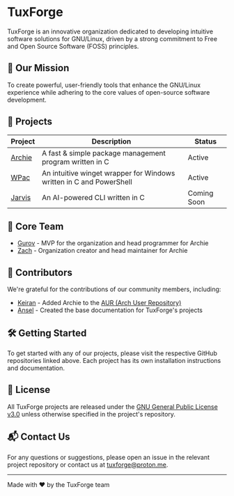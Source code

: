 # TuxForge

TuxForge is an innovative organization dedicated to developing intuitive software solutions for GNU/Linux, driven by a strong commitment to Free and Open Source Software (FOSS) principles.

## 🚀 Our Mission

To create powerful, user-friendly tools that enhance the GNU/Linux experience while adhering to the core values of open-source software development.

## 📂 Projects

| Project | Description | Status |
|---------|-------------|--------|
| [Archie](https://github.com/TuxForge/archie) | A fast & simple package management program written in C | Active |
| [WPac](https://github.com/gur0v/wpac) | An intuitive winget wrapper for Windows written in C and PowerShell | Active |
| [Jarvis](https://github.com/TuxForge/jarvis) | An AI-powered CLI written in C | Coming Soon |

## 👥 Core Team

- [Gurov](https://github.com/gur0v) - MVP for the organization and head programmer for Archie
- [Zach](https://github.com/sck1ss) - Organization creator and head maintainer for Archie

## 🤝 Contributors

We're grateful for the contributions of our community members, including:

- [Keiran](https://github.com/keiranscript) - Added Archie to the [AUR (Arch User Repository)](https://aur.archlinux.org/packages/archie)
- [Ansel](https://github.com/anselscool) - Created the base documentation for TuxForge's projects

## 🛠 Getting Started

To get started with any of our projects, please visit the respective GitHub repositories linked above. Each project has its own installation instructions and documentation.

## 📄 License

All TuxForge projects are released under the [GNU General Public License v3.0](https://www.gnu.org/licenses/gpl-3.0.en.html) unless otherwise specified in the project's repository.

## 📬 Contact Us

For any questions or suggestions, please open an issue in the relevant project repository or contact us at [tuxforge@proton.me](mailto:tuxforge@proton.me).

---

Made with ❤️ by the TuxForge team
